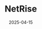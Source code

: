 ---  
layout: startup_page  
title: "NetRise"  
id: "netrise.io"  
permalink: "/netrisenetrise.io04152025/"  
website: "https://www.netrise.io/"  
funding_round: "Growth funding"  
funding_amount: "$10M"  
investors: "DNX Ventures, Miramar Digital Ventures, Sorenson Capital, Squadra Ventures, Talons Ventures"  
about: "NetRise provides software supply chain security solutions, helping companies inventory software assets and identify and respond to software risks. Its platform generates a software bill of materials (SBOM), analyzing compiled code and firmware for unprecedented visibility into supply chain risks. This allows organizations to proactively identify and mitigate vulnerabilities."  
markets: "Cybersecurity, Software Supply Chain Security"  
hq: "Austin, Texas, United States"  
founded_year: "2020"  
linkedin: "https://www.linkedin.com/company/netriseinc"  
twitter: "https://twitter.com/NetRiseInc"  
instagram: ""  
facebook: "https://www.facebook.com/netriseinc"  
crunchbase: ""  
pitchbook: "https://pitchbook.com/profiles/company/468980-47"  

date_display: "15-Apr-2025"  
date: "2025-04-15"

# SEO Optimization  
meta_title: "NetRise - Growth funding Funding ($10M)"  
meta_description: "NetRise, NetRise provides software supply chain security solutions, helping companies inventory software assets and identify and respond to software risks. Its..."  
meta_keywords: "NetRise, Cybersecurity, Software Supply Chain Security, Growth funding funding"  
canonical_url: "https://startup.projectstartups.com/netrisenetrise.io04152025/"  
---